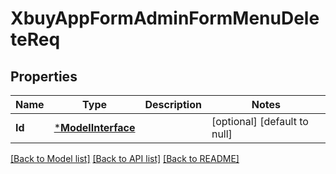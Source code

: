 # XbuyAppFormAdminFormMenuDeleteReq

## Properties
Name | Type | Description | Notes
------------ | ------------- | ------------- | -------------
**Id** | [***ModelInterface**](interface.md) |  | [optional] [default to null]

[[Back to Model list]](../README.md#documentation-for-models) [[Back to API list]](../README.md#documentation-for-api-endpoints) [[Back to README]](../README.md)

